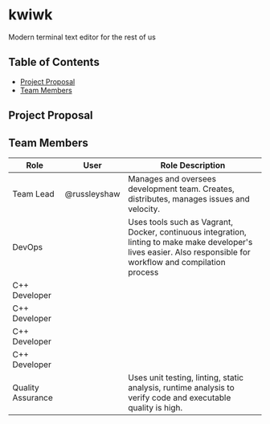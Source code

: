 # kwiwk
Modern terminal text editor for the rest of us

## Table of Contents
- [Project Proposal](#project-proposal)
- [Team Members](#team-members)

## Project Proposal

## Team Members
|Role|User|Role Description|
|---|---|---|
|Team Lead|@russleyshaw|Manages and oversees development team. Creates, distributes, manages issues and velocity. |
|DevOps||Uses tools such as Vagrant, Docker, continuous integration, linting to make make developer's lives easier. Also responsible for workflow and compilation process|
|C++ Developer|   |   |
|C++ Developer|||
|C++ Developer|||
|C++ Developer|||
|Quality Assurance||Uses unit testing, linting, static analysis, runtime analysis to verify code and executable quality is high.|
